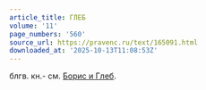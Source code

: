 ```yaml
---
article_title: ГЛЕБ
volume: '11'
page_numbers: '560'
source_url: https://pravenc.ru/text/165091.html
downloaded_at: '2025-10-13T11:08:53Z'
---
```


блгв. кн.- см. [Борис и Глеб](<https://pravenc.ru/text/БОРИС И ГЛЕБ.html>).
